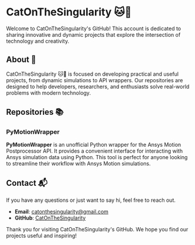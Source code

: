 # CatOnTheSingularity 🐱🌌

Welcome to CatOnTheSingularity's GitHub! This account is dedicated to sharing innovative and dynamic projects that explore the intersection of technology and creativity.

## About 🧐

CatOnTheSingularity 🐱🌌 is focused on developing practical and useful projects, from dynamic simulations to API wrappers. Our repositories are designed to help developers, researchers, and enthusiasts solve real-world problems with modern technology.

## Repositories 📚

### PyMotionWrapper

**PyMotionWrapper** is an unofficial Python wrapper for the Ansys Motion Postprocessor API. It provides a convenient interface for interacting with Ansys simulation data using Python. This tool is perfect for anyone looking to streamline their workflow with Ansys Motion simulations.

## Contact 📬

If you have any questions or just want to say hi, feel free to reach out.

- **Email**: catonthesingularity@gmail.com
- **GitHub**: [CatOnTheSingularity](https://github.com/CatOnTheSingularity)

Thank you for visiting CatOnTheSingularity's GitHub. We hope you find our projects useful and inspiring!
